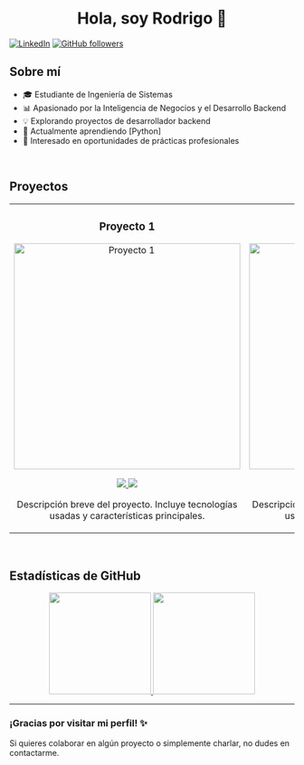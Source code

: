 <div align="center">
<h1 align="center">Hola, soy Rodrigo 👋</h1>
</div>

<!--Colocar aqui el banner-->
<!--<img src="https://via.placeholder.com/800x200" alt="Banner Personalizado"> --->


[![LinkedIn](https://img.shields.io/badge/-LinkedIn-blue?style=flat&logo=Linkedin&logoColor=white)](https://www.linkedin.com/in/rodvels/)
[![GitHub followers](https://img.shields.io/github/followers/rodrigovelasquez2?style=social)](https://github.com/rodrigovelasquez2)

## Sobre mí
- 🎓 Estudiante de Ingeniería de Sistemas 
- 📊 Apasionado por la Inteligencia de Negocios y el Desarrollo Backend
- 💡 Explorando proyectos de desarrollador backend
- 🌱 Actualmente aprendiendo [Python] 
- 🚀 Interesado en oportunidades de prácticas profesionales

<br>

## Proyectos
<table>
<tr>
<td width="50%">
<h3 align="center">Proyecto 1</h3>
<div align="center">
<a href="https://github.com/rodrigovelasquez2/tu-proyecto" target="_blank"><img src="https://via.placeholder.com/400x200" width="400" alt="Proyecto 1"></a>
<p>
<a href="https://github.com/rodrigovelasquez2/tu-proyecto" target="_blank">
<img src="https://img.shields.io/badge/CÓDIGO-00b4d8?style=for-the-badge&logo=github&logoColor=white">
</a>
<a href="https://youtu.be/enlace-video" target="_blank">
<img src="https://img.shields.io/badge/-Video-turquoise?style=for-the-badge&color=00e676">
</a>
</p>
<p>Descripción breve del proyecto. Incluye tecnologías usadas y características principales.</p>
</div>
</td>

<td width="50%">
<h3 align="center">Proyecto 2</h3>
<div align="center">
<a href="https://github.com/rodrigovelasquez2/tu-proyecto2" target="_blank"><img src="https://via.placeholder.com/400x200" width="400" alt="Proyecto 2"></a>
<p>
<a href="https://github.com/rodrigovelasquez2/tu-proyecto2" target="_blank">
<img src="https://img.shields.io/badge/CÓDIGO-0077b6?style=for-the-badge&logo=github&logoColor=white">
</a>
<a href="https://youtu.be/enlace-video2" target="_blank">
<img src="https://img.shields.io/badge/-Video-darkgreen?style=for-the-badge&color=00c853">
</a>
</p>
<p>Descripción breve del proyecto. Incluye tecnologías usadas y características principales.</p>
</div>
</td>
</tr>
</table>

<br>

## Estadísticas de GitHub

<p align="center">
<a href="https://github.com/rodrigovelasquez2">
  <img height="180em" src="https://github-readme-stats.vercel.app/api?username=rodrigovelasquez2&show_icons=true&theme=radical&include_all_commits=true&count_private=true"/>
  <img height="180em" src="https://github-readme-stats.vercel.app/api/top-langs/?username=rodrigovelasquez2&layout=compact&langs_count=8&theme=radical"/>
</a>
</p>

---

### ¡Gracias por visitar mi perfil! ✨
Si quieres colaborar en algún proyecto o simplemente charlar, no dudes en contactarme.
